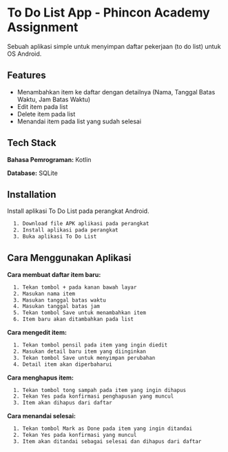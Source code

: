 
# To Do List App - Phincon Academy Assignment

Sebuah aplikasi simple untuk menyimpan daftar pekerjaan (to do list) untuk OS Android.


## Features

- Menambahkan item ke daftar dengan detailnya (Nama, Tanggal Batas Waktu, Jam Batas Waktu)
- Edit item pada list
- Delete item pada list
- Menandai item pada list yang sudah selesai


## Tech Stack

**Bahasa Pemrograman:** Kotlin

**Database:** SQLite


## Installation

Install aplikasi To Do List pada perangkat Android.

```bash
  1. Download file APK aplikasi pada perangkat
  2. Install aplikasi pada perangkat
  3. Buka aplikasi To Do List
```
    
## Cara Menggunakan Aplikasi

**Cara membuat daftar item baru:**

```bash
  1. Tekan tombol + pada kanan bawah layar
  2. Masukan nama item
  3. Masukan tanggal batas waktu
  4. Masukan tanggal batas jam
  5. Tekan tombol Save untuk menambahkan item
  6. Item baru akan ditambahkan pada list
```

**Cara mengedit item:**

```bash
  1. Tekan tombol pensil pada item yang ingin diedit
  2. Masukan detail baru item yang diinginkan
  3. Tekan tombol Save untuk menyimpan perubahan
  4. Detail item akan diperbaharui
```

**Cara menghapus item:**

```bash
  1. Tekan tombol tong sampah pada item yang ingin dihapus
  2. Tekan Yes pada konfirmasi penghapusan yang muncul
  3. Item akan dihapus dari daftar
```

**Cara menandai selesai:**

```bash
  1. Tekan tombol Mark as Done pada item yang ingin ditandai
  2. Tekan Yes pada konfirmasi yang muncul
  3. Item akan ditandai sebagai selesai dan dihapus dari daftar
```

